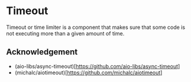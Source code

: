 # Timeout

Timeout or time limiter is a component that makes sure that some code is not executing more than a given amount of time.

## Acknowledgement

- (aio-libs/async-timeout)[https://github.com/aio-libs/async-timeout]
- (michalc/aiotimeout)[https://github.com/michalc/aiotimeout]
